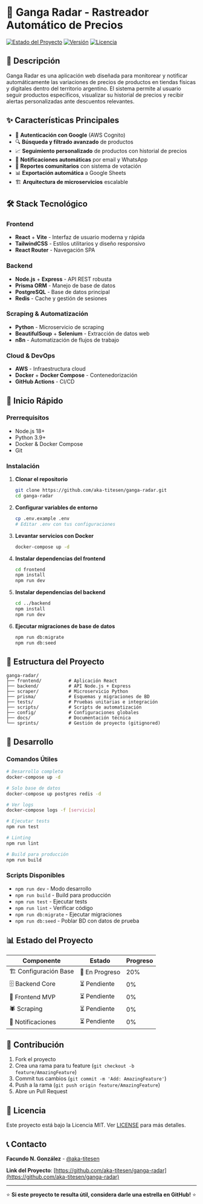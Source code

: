 # 🎯 Ganga Radar - Rastreador Automático de Precios

[![Estado del Proyecto](https://img.shields.io/badge/Estado-En%20Desarrollo-yellow)](https://github.com/aka-titesen/ganga-radar)
[![Versión](https://img.shields.io/badge/Versión-0.1.0--alpha-blue)](https://github.com/aka-titesen/ganga-radar)
[![Licencia](https://img.shields.io/badge/Licencia-MIT-green)](LICENSE)

## 📝 Descripción

Ganga Radar es una aplicación web diseñada para monitorear y notificar automáticamente las variaciones de precios de productos en tiendas físicas y digitales dentro del territorio argentino. El sistema permite al usuario seguir productos específicos, visualizar su historial de precios y recibir alertas personalizadas ante descuentos relevantes.

## ✨ Características Principales

- 🔐 **Autenticación con Google** (AWS Cognito)
- 🔍 **Búsqueda y filtrado avanzado** de productos
- 📈 **Seguimiento personalizado** de productos con historial de precios
- 📧 **Notificaciones automáticas** por email y WhatsApp
- 👥 **Reportes comunitarios** con sistema de votación
- 📊 **Exportación automática** a Google Sheets
- 🏗️ **Arquitectura de microservicios** escalable

## 🛠️ Stack Tecnológico

### Frontend
- **React** + **Vite** - Interfaz de usuario moderna y rápida
- **TailwindCSS** - Estilos utilitarios y diseño responsivo
- **React Router** - Navegación SPA

### Backend
- **Node.js** + **Express** - API REST robusta
- **Prisma ORM** - Manejo de base de datos
- **PostgreSQL** - Base de datos principal
- **Redis** - Cache y gestión de sesiones

### Scraping & Automatización
- **Python** - Microservicio de scraping
- **BeautifulSoup** + **Selenium** - Extracción de datos web
- **n8n** - Automatización de flujos de trabajo

### Cloud & DevOps
- **AWS** - Infraestructura cloud
- **Docker** + **Docker Compose** - Contenedorización
- **GitHub Actions** - CI/CD

## 🚀 Inicio Rápido

### Prerrequisitos

- Node.js 18+ 
- Python 3.9+
- Docker & Docker Compose
- Git

### Instalación

1. **Clonar el repositorio**
   ```bash
   git clone https://github.com/aka-titesen/ganga-radar.git
   cd ganga-radar
   ```

2. **Configurar variables de entorno**
   ```bash
   cp .env.example .env
   # Editar .env con tus configuraciones
   ```

3. **Levantar servicios con Docker**
   ```bash
   docker-compose up -d
   ```

4. **Instalar dependencias del frontend**
   ```bash
   cd frontend
   npm install
   npm run dev
   ```

5. **Instalar dependencias del backend**
   ```bash
   cd ../backend
   npm install
   npm run dev
   ```

6. **Ejecutar migraciones de base de datos**
   ```bash
   npm run db:migrate
   npm run db:seed
   ```

## 📁 Estructura del Proyecto

```
ganga-radar/
├── frontend/          # Aplicación React
├── backend/           # API Node.js + Express
├── scraper/           # Microservicio Python
├── prisma/            # Esquemas y migraciones de BD
├── tests/             # Pruebas unitarias e integración
├── scripts/           # Scripts de automatización
├── config/            # Configuraciones globales
├── docs/              # Documentación técnica
└── sprints/           # Gestión de proyecto (gitignored)
```

## 🔧 Desarrollo

### Comandos Útiles

```bash
# Desarrollo completo
docker-compose up -d

# Solo base de datos
docker-compose up postgres redis -d

# Ver logs
docker-compose logs -f [servicio]

# Ejecutar tests
npm run test

# Linting
npm run lint

# Build para producción
npm run build
```

### Scripts Disponibles

- `npm run dev` - Modo desarrollo
- `npm run build` - Build para producción
- `npm run test` - Ejecutar tests
- `npm run lint` - Verificar código
- `npm run db:migrate` - Ejecutar migraciones
- `npm run db:seed` - Poblar BD con datos de prueba

## 📊 Estado del Proyecto

| Componente | Estado | Progreso |
|------------|---------|----------|
| 🏗️ Configuración Base | 🚧 En Progreso | 20% |
| 🗄️ Backend Core | ⏳ Pendiente | 0% |
| 🎨 Frontend MVP | ⏳ Pendiente | 0% |
| 🕷️ Scraping | ⏳ Pendiente | 0% |
| 📧 Notificaciones | ⏳ Pendiente | 0% |

## 🤝 Contribución

1. Fork el proyecto
2. Crea una rama para tu feature (`git checkout -b feature/AmazingFeature`)
3. Commit tus cambios (`git commit -m 'Add: AmazingFeature'`)
4. Push a la rama (`git push origin feature/AmazingFeature`)
5. Abre un Pull Request

## 📄 Licencia

Este proyecto está bajo la Licencia MIT. Ver [LICENSE](LICENSE) para más detalles.

## 📞 Contacto

**Facundo N. González** - [@aka-titesen](https://github.com/aka-titesen)

**Link del Proyecto**: [https://github.com/aka-titesen/ganga-radar](https://github.com/aka-titesen/ganga-radar)

---

⭐ **Si este proyecto te resulta útil, considera darle una estrella en GitHub!** ⭐